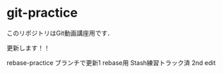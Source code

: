 ﻿# git-practice
このリポジトリはGit動画講座用です．

更新します！！  

rebase-practice ブランチで更新1
rebase用
Stash練習トラック済
2nd edit
